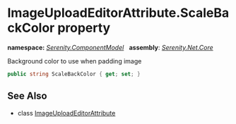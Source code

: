 # ImageUploadEditorAttribute.ScaleBackColor property
**namespace:** *[Serenity.ComponentModel](../../README.md#serenity.componentmodel-namespace)*   **assembly**: *[Serenity.Net.Core](../../README.md)*

Background color to use when padding image

```csharp
public string ScaleBackColor { get; set; }
```

## See Also

* class [ImageUploadEditorAttribute](../ImageUploadEditorAttribute.md)
